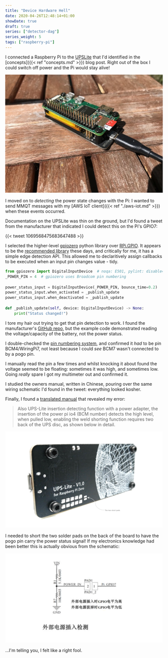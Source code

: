 ```yaml
---
title: "Device Hardware Hell"
date: 2020-04-26T12:48:14+01:00
showDate: true
draft: true
series: ["detector-dag"]
series_weight: 5
tags: ["raspberry-pi"]
---
```


I connected a Raspberry Pi to the [UPSLite](https://www.aliexpress.com/item/32954180664.html) that I'd
identified in the [concepts]({{< ref "concepts.md" >}}) blog post. Right out of the box I could switch
off power and the Pi would stay alive!

![UPSLite schematic](/upslite-and-pi.jpg)

I moved on to _detecting_ the power state changes with the Pi: I wanted to send MMQT messages
with my [AWS IoT client]({{< ref "./aws-iot.md" >}}) when these events occurred.

Documentation on the UPSLite was thin on the ground, but I'd found a tweet
from the manufacturer that indicated I could detect this on the Pi's GPIO7:

{{< tweet 1069568475683647488 >}}

I selected the higher-level [gpiozero] python library over [RPi.GPIO][rpi-gpio]. It appears to be the
[recommended library][gpiozero-recommended] these days, and critically for me, it has a simple edge detection
API. This allowed me to declaritively assign callbacks to be executed when an input pin changes
value - tidy.

```python
from gpiozero import DigitalInputDevice  # noqa: E501, pylint: disable=import-error,import-outside-toplevel
_POWER_PIN = 4  # gpiozero uses Broadcom pin numbering

power_status_input = DigitalInputDevice(_POWER_PIN, bounce_time=0.2)
power_status_input.when_activated = _publish_update
power_status_input.when_deactivated = _publish_update

def _publish_update(self, device: DigitalInputDevice) -> None:
    print("Status changed!")
```

[gpiozero]: https://gpiozero.readthedocs.io/en/stable/#
[rpi-gpio]: https://sourceforge.net/projects/raspberry-gpio-python/
[gpiozero-recommended]: https://www.raspberrypi.org/documentation/usage/gpio/python/README.md

I tore my hair out trying to get that pin detection to work. I found the manufacturer's [GitHub repo][ups-lite-repo],
but the example code demonstrated reading the voltage/capacity of the battery, not the power status.

[ups-lite-repo]: https://github.com/linshuqin329/UPS-Lite

I double-checked the [pin numbering system], and confirmed it _had_ to be pin BCM4/WiringPi7, not least
because I could _see_ BCM7 wasn't connected to by a pogo pin.

[pin numbering system]: https://pinout.xyz/#

I manually read the pin a few times and whilst knocking it about found the voltage seemed to be floating:
sometimes it was high, and sometimes low. Going _really_ spare I got my multimeter out and confirmed
it.

I studied the owners manual, written in Chinese, pouring over the same wiring schematic I'd found in
the tweet: everything looked kosher.

Finally, I found a [translated manual][translated-manual] that revealed my error:

[translated-manual]: https://github.com/linshuqin329/UPS-Lite/issues/1

> Also UPS-Lite insertion detecting function with a power adapter, the insertion of the power pi io4
(BCM number) detects the high level, when pulled low, enabling the weld shorting function requires two
back of the UPS disc, as shown below in detail.

![UPSLite solder pads](/upslite-pads.png)

I needed to short the two solder pads on the back of the board to have the pogo pin carry the power
status signal! If my electronics knowledge had been better this is actually obvious from the schematic:

![UPSLite schematic](/upslite-schematic.png)

...I'm telling you, I felt like a right fool.
